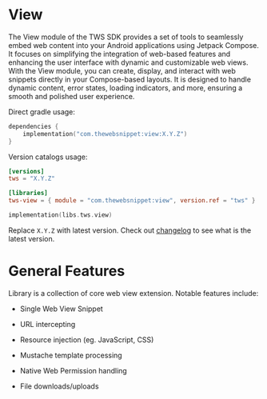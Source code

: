 # View

The View module of the TWS SDK provides a set of tools to seamlessly embed web content into your Android applications using
Jetpack Compose. It focuses on simplifying the integration of web-based features and enhancing the user interface with dynamic and
customizable web views.
With the View module, you can create, display, and interact with web snippets directly in your Compose-based layouts. It is
designed to handle dynamic content, error states, loading indicators, and more, ensuring a smooth and polished user experience.

Direct gradle usage:

```kotlin
dependencies {
    implementation("com.thewebsnippet:view:X.Y.Z")
}
```

Version catalogs usage:

```toml
[versions]
tws = "X.Y.Z"
```

```toml
[libraries]
tws-view = { module = "com.thewebsnippet:view", version.ref = "tws" }
```

```kotlin
implementation(libs.tws.view)
```

Replace `X.Y.Z` with latest version. Check out [changelog](../CHANGELOG.MD) to see what is the latest version.

# General Features

Library is a collection of core web view extension. Notable features include:

- Single Web View Snippet

- URL intercepting

- Resource injection (eg. JavaScript, CSS)

- Mustache template processing

- Native Web Permission handling

- File downloads/uploads